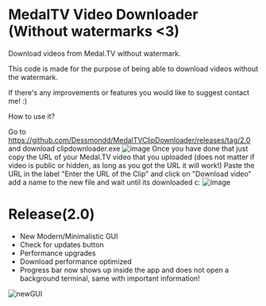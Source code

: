 # MedalTV Video Downloader (Without watermarks <3)
Download videos from Medal.TV without watermark.

This code is made for the purpose of being able to download videos without the watermark.

If there's any improvements or features you would like to suggest contact me! :)

How to use it?

Go to https://github.com/Dessmondd/MedalTVClipDownloader/releases/tag/2.0 and download clipdownloader.exe 
![image](https://github.com/Dessmondd/MedalTVClipDownloader/assets/97458634/362d650f-d1f1-4075-8d3a-82c9bcd3a5bb)
Once you have done that just copy the URL of your Medal.TV video that you uploaded (does not matter if video is public or hidden, as long as you got the URL it will work!)
Paste the URL in the label "Enter the URL of the Clip" and click on "Download video" add a name to the new file and wait until its downloaded c:
![image](https://github.com/Dessmondd/MedalTVClipDownloader/assets/97458634/d019dbf6-2733-4e42-9577-a1657861161a)


<h1>Release(2.0)</h1>
<ul>
  <li>
  New Modern/Minimalistic GUI  
  </li>
  <li>Check for updates button</li>
  <li>Performance upgrades</li>
  <li>Download performance optimized</li>
  <li>Progress bar now shows up inside the app and does not open a background terminal, same with important information!</li>
</ul>

![newGUI](https://github.com/Dessmondd/medaltvwatermark/assets/97458634/70c26fb9-7765-425f-a15c-38bec7efa287)


